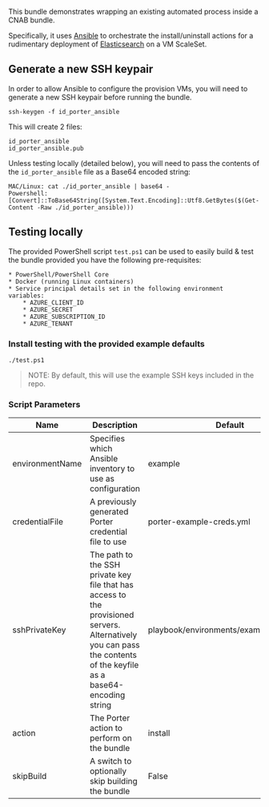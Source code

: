This bundle demonstrates wrapping an existing automated process inside a CNAB bundle.

Specifically, it uses [Ansible](https://docs.ansible.com/ansible/latest/index.html) to orchestrate the install/uninstall actions for a rudimentary deployment of [Elasticsearch](https://www.elastic.co/elasticsearch) on a VM ScaleSet.

## Generate a new SSH keypair
In order to allow Ansible to configure the provision VMs, you will need to generate a new SSH keypair before running the bundle.

```
ssh-keygen -f id_porter_ansible
```

This will create 2 files:
```
id_porter_ansible
id_porter_ansible.pub
```

Unless testing locally (detailed below), you will need to pass the contents of the `id_porter_ansible` file as a Base64 encoded string:
```
MAC/Linux: cat ./id_porter_ansible | base64 -
Powershell: [Convert]::ToBase64String([System.Text.Encoding]::Utf8.GetBytes($(Get-Content -Raw ./id_porter_ansible)))
```

## Testing locally

The provided PowerShell script `test.ps1` can be used to easily build & test the bundle provided you have the following pre-requisites:

    * PowerShell/PowerShell Core
    * Docker (running Linux containers)
    * Service principal details set in the following environment variables:
        * AZURE_CLIENT_ID
        * AZURE_SECRET
        * AZURE_SUBSCRIPTION_ID
        * AZURE_TENANT

### Install testing with the provided example defaults
```
./test.ps1
```

>NOTE: By default, this will use the example SSH keys included in the repo.

### Script Parameters
| Name | Description | Default | Required | 
| --- | --- | --- | --- |
environmentName | Specifies which Ansible inventory to use as configuration | example | yes
credentialFile | A previously generated Porter credential file to use | porter-example-creds.yml | yes
sshPrivateKey | The path to the SSH private key file that has access to the provisioned servers.  Alternatively you can pass the contents of the keyfile as a base64-encoding string | playbook/environments/example_sshkey_id | yes
action | The Porter action to perform on the bundle | install | |
skipBuild | A switch to optionally skip building the bundle | False | No
